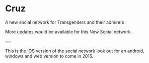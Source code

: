 Cruz
====

A new social network for Transgenders and their admirers.

More updates would be available for this New Social network.

==

This is the iOS version of the social network look out for an android, windows and web version to come in 2015.
